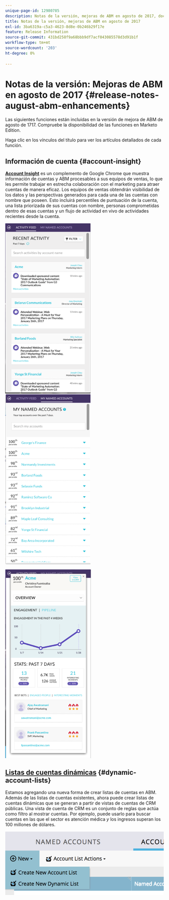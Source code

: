 ```yaml
---
unique-page-id: 12980785
description: Notas de la versión, mejoras de ABM en agosto de 2017, documentación de Marketo, documentación del producto
title: Notas de la versión, mejoras de ABM en agosto de 2017
exl-id: 3ba6319a-c5a3-4623-8d8e-0b246b29f17e
feature: Release Information
source-git-commit: 431bd258f9a68bbb9df7acf043085578d3d91b1f
workflow-type: tm+mt
source-wordcount: '203'
ht-degree: 0%

---
```


# Notas de la versión: Mejoras de ABM en agosto de 2017 {#release-notes-august-abm-enhancements}

Las siguientes funciones están incluidas en la versión de mejora de ABM de agosto de 1717. Compruebe la disponibilidad de las funciones en Marketo Edition.

Haga clic en los vínculos del título para ver los artículos detallados de cada función.

## Información de cuenta {#account-insight}

**[Account Insight](/help/marketo/product-docs/target-account-management/setup-tam/account-insight-plug-in-overview.md)** es un complemento de Google Chrome que muestra información de cuentas y ABM procesables a sus equipos de ventas, lo que les permite trabajar en estrecha colaboración con el marketing para atraer cuentas de manera eficaz. Los equipos de ventas obtendrán visibilidad de los datos y las perspectivas generados para cada una de las cuentas con nombre que poseen. Esto incluirá percentiles de puntuación de la cuenta, una lista priorizada de sus cuentas con nombre, personas comprometidas dentro de esas cuentas y un flujo de actividad en vivo de actividades recientes desde la cuenta.

![](assets/image001.png) ![](assets/image002.png)

![](assets/image003.png)

## [Listas de cuentas dinámicas](/help/marketo/product-docs/target-account-management/target/account-lists.md) {#dynamic-account-lists}

Estamos agregando una nueva forma de crear listas de cuentas en ABM. Además de las listas de cuentas existentes, ahora puede crear listas de cuentas dinámicas que se generan a partir de vistas de cuentas de CRM públicas. Una vista de cuenta de CRM es un conjunto de reglas que actúa como filtro al mostrar cuentas. Por ejemplo, puede usarlo para buscar cuentas en las que el sector es atención médica _y_ los ingresos superan los 100 millones de dólares.

![](assets/dynamic-account-list-menu-5b14-5d-copy.png)
